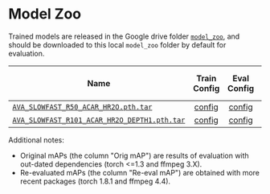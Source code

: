 # Model Zoo

Trained models are released in the Google drive folder [`model_zoo`](https://drive.google.com/drive/folders/1lTej6EaBjl7bSAeIvcXyOD0qvXXmrST3?usp=sharing), and should be downloaded to this local `model_zoo` folder by default for evaluation.

Name | Train Config | Eval Config | Orig mAP | Re-eval mAP
--- | :---: | :---: | :---: | :---:
[`AVA_SLOWFAST_R50_ACAR_HR2O.pth.tar`](https://drive.google.com/file/d/12vGZoWElxB-Lhn_sGz1aRMqAacexgKtm/view?usp=sharing) | [config](https://github.com/Siyu-C/ACAR-Net/blob/master/configs/AVA/SLOWFAST_R50_ACAR_HR2O.yaml) | [config](https://github.com/Siyu-C/ACAR-Net/blob/master/configs/AVA/eval_SLOWFAST_R50_ACAR_HR2O.yaml) | 27.83 | 27.74
[`AVA_SLOWFAST_R101_ACAR_HR2O_DEPTH1.pth.tar`](https://drive.google.com/file/d/1d9UdvwS0HR-h84j_z4JbRWwEbITSt_FN/view?usp=sharing) | [config](https://github.com/Siyu-C/ACAR-Net/blob/master/configs/AVA/SLOWFAST_R101_ACAR_HR2O_DEPTH1.yaml) | [config](https://github.com/Siyu-C/ACAR-Net/blob/master/configs/AVA/eval_SLOWFAST_R101_ACAR_HR2O_DEPTH1.yaml) | 31.69 | 31.72

Additional notes:
- Original mAPs (the column "Orig mAP") are results of evaluation with out-dated dependencies (torch <=1.3 and ffmpeg 3.X).
- Re-evaluated mAPs (the column "Re-eval mAP") are obtained with more recent packages (torch 1.8.1 and ffmpeg 4.4).
